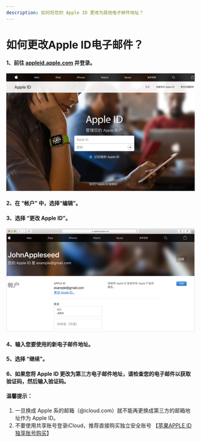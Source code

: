 ```yaml
---
description: 如何将您的 Apple ID 更改为其他电子邮件地址？
---
```


# 如何更改Apple ID电子邮件？

#### 1、前往 [appleid.apple.com](https://appleid.apple.com) 并登录。

![](.gitbook/assets/id0.png)

#### 2、在 “帐户” 中，选择“编辑”。

#### 3、选择 “更改 Apple ID”。

![](<.gitbook/assets/id1 (1).jpg>)

#### 4、输入您要使用的新电子邮件地址。

#### 5、选择 “继续”。

#### 6、如果您将 Apple ID 更改为第三方电子邮件地址，请检查您的电子邮件以获取验证码，然后输入验证码。







#### 温馨提示：

1. 一旦换成 Apple 系的邮箱（@icloud.com）就不能再更换成第三方的邮箱地址作为 Apple ID。
2. 不要使用共享账号登录iCloud，推荐直接购买独立安全账号 【[苹果APPLE ID独享账号购买](https://1234.dog)】

&#x20;&#x20;
